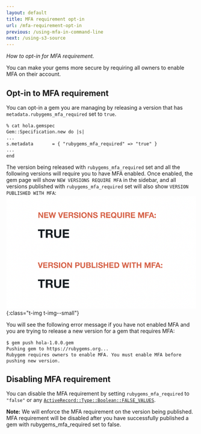 ```yaml
---
layout: default
title: MFA requirement opt-in
url: /mfa-requirement-opt-in
previous: /using-mfa-in-command-line
next: /using-s3-source
---
```

<em class="t-gray">How to opt-in for MFA requirement.</em>

You can make your gems more secure by requiring all owners to enable MFA on their account.

## Opt-in to MFA requirement

You can opt-in a gem you are managing by releasing a version that has
`metadata.rubygems_mfa_required` set to `true`.

    % cat hola.gemspec
    Gem::Specification.new do |s|
    ...
    s.metadata       = { "rubygems_mfa_required" => "true" }
    ...
    end

The version being released with `rubygems_mfa_required` set and all the following versions
will require you to have MFA enabled.
Once enabled, the gem page will show `NEW VERSIONS REQUIRE MFA` in the sidebar, and all versions published with `rubygems_mfa_required` set will also show `VERSION PUBLISHED WITH MFA`:
    ![MFA status indicators](/images/mfa-required-since.png){:class="t-img t-img--small"}

You will see the following error message if you have not enabled MFA and you are trying to release
a new version for a gem that requires MFA:

    $ gem push hola-1.0.0.gem
    Pushing gem to https://rubygems.org...
    Rubygem requires owners to enable MFA. You must enable MFA before pushing new version.

## Disabling MFA requirement

You can disable the MFA requirement by setting `rubygems_mfa_required` to `"false"` or any [`ActiveRecord::Type::Boolean::FALSE_VALUES`](https://api.rubyonrails.org/classes/ActiveModel/Type/Boolean.html).

**Note:** We will enforce the MFA requirement on the version being published. MFA requirement will be disabled after you have successfully
published a gem with rubygems_mfa_required set to false.
